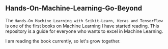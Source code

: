 ## Hands-On-Machine-Learning-Go-Beyond
The `Hands-On Machine Learning with Scikit-Learn, Keras and TensorFlow` is one of the first books on Machine Learning I have started reading.
This repository is a guide for everyone who wants to excel in Machine Learning.

I am reading the book currently, so let's grow together.
